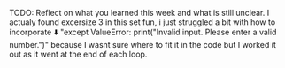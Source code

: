 TODO: Reflect on what you learned this week and what is still unclear.
I actualy found excersize 3 in this set fun, i just struggled a bit with how to incorporate ⬇️
    "except ValueError:
            print("Invalid input. Please enter a valid number.")"
because I wasnt sure where to fit it in the code but I worked it out as it went at the end of each loop. 
